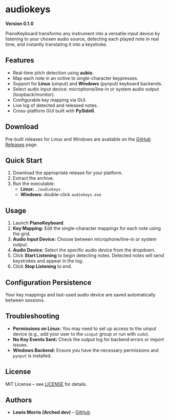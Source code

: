 # audiokeys

**Version 0.1.0**

PianoKeyboard transforms any instrument into a versatile input device by listening to your chosen
audio source, detecting each played note in real time, and instantly translating it into a keystroke.

## Features

- Real-time pitch detection using **aubio**.
- Map each note in an octive to single-character keypresses.
- Support for **Linux** (uinput) and **Windows** (pynput) keyboard backends.
- Select audio input device: microphone/line-in or system audio output (loopback/monitor).
- Configurable key mapping via GUI.
- Live log of detected and released notes.
- Cross-platform GUI built with **PySide6**.

## Download

Pre-built releases for Linux and Windows are available on the [GitHub Releases](https://github.com/lewis-morris/audiokeys/releases) page.

## Quick Start

1. Download the appropriate release for your platform.
2. Extract the archive.
3. Run the executable:
   - **Linux:** `./audiokeys`
   - **Windows:** double-click `audiokeys.exe`

## Usage

1. Launch **PianoKeyboard**.
2. **Key Mapping:** Edit the single-character mappings for each note using the grid.
3. **Audio Input Device:** Choose between microphone/line-in or system output.
4. **Audio Device:** Select the specific audio device from the dropdown.
5. Click **Start Listening** to begin detecting notes. Detected notes will send keystrokes and appear in the log.
6. Click **Stop Listening** to end.

## Configuration Persistence

Your key mappings and last-used audio device are saved automatically between sessions.

## Troubleshooting

- **Permissions on Linux:** You may need to set up access to the uinput device (e.g., add your user to the `uinput` group or run with `sudo`).
- **No Key Events Sent:** Check the output log for backend errors or import issues.
- **Windows Backend:** Ensure you have the necessary permissions and `pynput` is installed.


## License

MIT License – see [LICENSE](https://github.com/lewis-morris/audiokeys/blob/main/LICENSE) for details.

## Authors

- **Lewis Morris (Arched dev)** – [GitHub](https://github.com/lewis-morris)